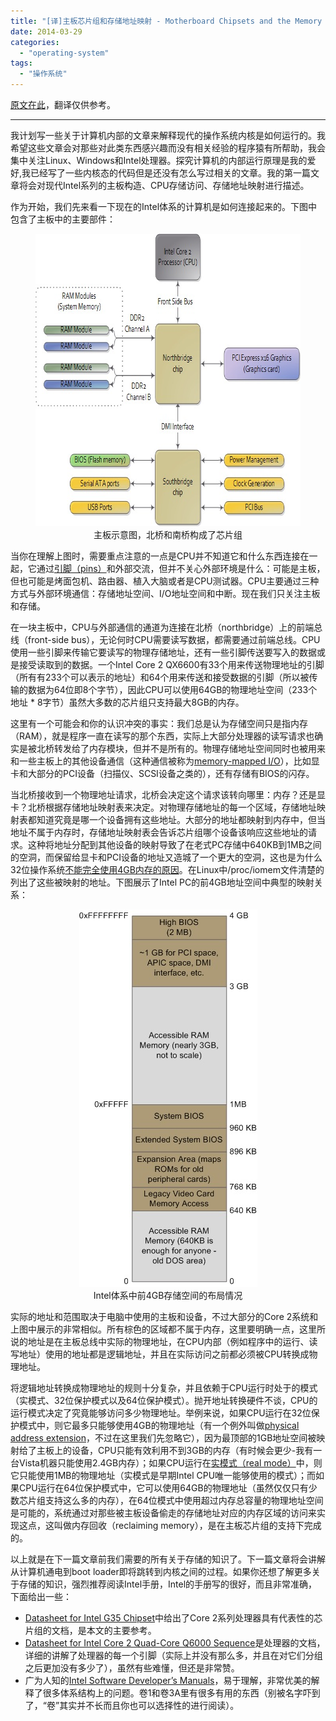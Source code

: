 ```yaml
---
title: "[译]主板芯片组和存储地址映射 - Motherboard Chipsets and the Memory Map"
date: 2014-03-29
categories: 
  - "operating-system"
tags: 
  - "操作系统"
---
```


[原文在此](http://duartes.org/gustavo/blog/post/motherboard-chipsets-memory-map/ "Motherboard Chipsets and the Memory Map")，翻译仅供参考。

* * *

我计划写一些关于计算机内部的文章来解释现代的操作系统内核是如何运行的。我希望这些文章会对那些对此类东西感兴趣而没有相关经验的程序猿有所帮助，我会集中关注Linux、Windows和Intel处理器。探究计算机的内部运行原理是我的爱好,我已经写了一些内核态的代码但是还没有怎么写过相关的文章。我的第一篇文章将会对现代Intel系列的主板构造、CPU存储访问、存储地址映射进行描述。

作为开始，我们先来看一下现在的Intel体系的计算机是如何连接起来的。下图中包含了主板中的主要部件：

<figure style="text-align: center;">
  <img src="/assets/images/6D264DDD-CB93-47A6-995E-B18F84AA12FC.jpg" alt="主板示意图，北桥和南桥构成了芯片组" width="668" height="468" />
  <figcaption>主板示意图，北桥和南桥构成了芯片组</figcaption>
</figure>

当你在理解上图时，需要重点注意的一点是CPU并不知道它和什么东西连接在一起，它通过[引脚（pins）](http://en.wikipedia.org/wiki/Image:Intel_80486DX2_bottom.jpg "pins")和外部交流，但并不关心外部环境是什么：可能是主板，但也可能是烤面包机、路由器、植入大脑或者是CPU测试器。CPU主要通过三种方式与外部环境通信：存储地址空间、I/O地址空间和中断。现在我们只关注主板和存储。

<!--more-->

在一块主板中，CPU与外部通信的通道为连接在北桥（northbridge）上的前端总线（front-side bus），无论何时CPU需要读写数据，都需要通过前端总线。CPU使用一些引脚来传输它要读写的物理存储地址，还有一些引脚传送要写入的数据或是接受读取到的数据。一个Intel Core 2 QX6600有33个用来传送物理地址的引脚（所有有233个可以表示的地址）和64个用来传送和接受数据的引脚（所以被传输的数据为64位即8个字节），因此CPU可以使用64GB的物理地址空间（233个地址 \* 8字节）虽然大多数的芯片组只支持最大8GB的内存。

这里有一个可能会和你的认识冲突的事实：我们总是认为存储空间只是指内存（RAM），就是程序一直在读写的那个东西，实际上大部分处理器的读写请求也确实是被北桥转发给了内存模块，但并不是所有的。物理存储地址空间同时也被用来和一些主板上的其他设备通信（这种通信被称为[memory-mapped I/O](http://en.wikipedia.org/wiki/Memory-mapped_IO "memory-mapped I/O")），比如显卡和大部分的PCI设备（扫描仪、SCSI设备之类的），还有存储有BIOS的闪存。

当北桥接收到一个物理地址请求，北桥会决定这个请求该转向哪里：内存？还是显卡？北桥根据存储地址映射表来决定。对物理存储地址的每一个区域，存储地址映射表都知道究竟是哪一个设备拥有这些地址。大部分的地址都映射到内存中，但当地址不属于内存时，存储地址映射表会告诉芯片组哪个设备该响应这些地址的请求。这种将地址分配到其他设备的映射导致了在老式PC存储中640KB到1MB之间的空洞，而保留给显卡和PCI设备的地址又造城了一个更大的空洞，这也是为什么32位操作系统[不能完全使用4GB内存的原因](http://support.microsoft.com/kb/929605)。在Linux中/proc/iomem文件清楚的列出了这些被映射的地址。下图展示了Intel PC的前4GB地址空间中典型的映射关系：

<figure style="text-align: center;">
  <img src="/assets/images/1BD64BA1-2A96-4289-B293-9587881FE0AF.jpg" alt="Intel体系中前4GB存储空间的布局情况" width="285" height="604" />
  <figcaption>Intel体系中前4GB存储空间的布局情况</figcaption>
</figure>

实际的地址和范围取决于电脑中使用的主板和设备，不过大部分的Core 2系统和上图中展示的非常相似。所有棕色的区域都不属于内存，这里要明确一点，这里所说的地址是在主板总线中实际的物理地址，在CPU内部（例如程序中的运行、读写地址）使用的地址都是逻辑地址，并且在实际访问之前都必须被CPU转换成物理地址。

将逻辑地址转换成物理地址的规则十分复杂，并且依赖于CPU运行时处于的模式（实模式、32位保护模式以及64位保护模式）。抛开地址转换硬件不谈，CPU的运行模式决定了究竟能够访问多少物理地址。举例来说，如果CPU运行在32位保护模式中，则它最多只能够使用4GB的物理地址（有一个例外叫做[physical address extension](http://en.wikipedia.org/wiki/Physical_address_extension "PAE")，不过在这里我们先忽略它），因为最顶部的1GB地址空间被映射给了主板上的设备，CPU只能有效利用不到3GB的内存（有时候会更少-我有一台Vista机器只能使用2.4GB内存）；如果CPU运行在[实模式（real mode）](http://en.wikipedia.org/wiki/Real_mode "real mode")中，则它只能使用1MB的物理地址（实模式是早期Intel CPU唯一能够使用的模式）；而如果CPU运行在64位保护模式中，它可以使用64GB的物理地址（虽然仅仅只有少数芯片组支持这么多的内存），在64位模式中使用超过内存总容量的物理地址空间是可能的，系统通过对那些被主板设备偷走的存储地址对应的内存区域的访问来实现这点，这叫做内存回收（reclaiming memory），是在主板芯片组的支持下完成的。

以上就是在下一篇文章前我们需要的所有关于存储的知识了。下一篇文章将会讲解从计算机通电到boot loader即将跳转到内核之间的过程。如果你还想了解更多关于存储的知识，强烈推荐阅读Intel手册，Intel的手册写的很好，而且非常准确，下面给出一些：

- [Datasheet for Intel G35 Chipset](http://download.intel.com/design/chipsets/datashts/31760701.pdf)中给出了Core 2系列处理器具有代表性的芯片组的文档，是本文的主要参考。
- [Datasheet for Intel Core 2 Quad-Core Q6000 Sequence](http://download.intel.com/design/processor/datashts/31559205.pdf)是处理器的文档，详细的讲解了处理器的每一个引脚（实际上并没有那么多，并且在对它们分组之后更加没有多少了），虽然有些难懂，但还是非常赞。
- 广为人知的[Intel Software Developer’s Manuals](http://www.intel.com/products/processor/manuals/index.htm)，易于理解，非常优美的解释了很多体系结构上的问题。卷1和卷3A里有很多有用的东西（别被名字吓到了，“卷”其实并不长而且你也可以选择性的进行阅读）。

